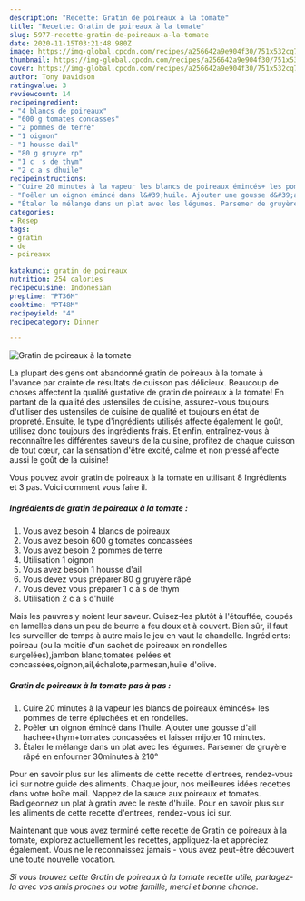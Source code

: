 ```yaml
---
description: "Recette: Gratin de poireaux à la tomate"
title: "Recette: Gratin de poireaux à la tomate"
slug: 5977-recette-gratin-de-poireaux-a-la-tomate
date: 2020-11-15T03:21:48.980Z
image: https://img-global.cpcdn.com/recipes/a256642a9e904f30/751x532cq70/gratin-de-poireaux-a-la-tomate-photo-principale-de-la-recette.jpg
thumbnail: https://img-global.cpcdn.com/recipes/a256642a9e904f30/751x532cq70/gratin-de-poireaux-a-la-tomate-photo-principale-de-la-recette.jpg
cover: https://img-global.cpcdn.com/recipes/a256642a9e904f30/751x532cq70/gratin-de-poireaux-a-la-tomate-photo-principale-de-la-recette.jpg
author: Tony Davidson
ratingvalue: 3
reviewcount: 14
recipeingredient:
- "4 blancs de poireaux"
- "600 g tomates concasses"
- "2 pommes de terre"
- "1 oignon"
- "1 housse dail"
- "80 g gruyre rp"
- "1 c  s de thym"
- "2 c a s dhuile"
recipeinstructions:
- "Cuire 20 minutes à la vapeur les blancs de poireaux émincés+ les pommes de terre épluchées et en rondelles."
- "Poêler un oignon émincé dans l&#39;huile. Ajouter une gousse d&#39;ail hachée+thym+tomates concassées et laisser mijoter 10 minutes."
- "Étaler le mélange dans un plat avec les légumes. Parsemer de gruyère râpé en enfourner 30minutes à 210°"
categories:
- Resep
tags:
- gratin
- de
- poireaux

katakunci: gratin de poireaux 
nutrition: 254 calories
recipecuisine: Indonesian
preptime: "PT36M"
cooktime: "PT48M"
recipeyield: "4"
recipecategory: Dinner

---
```



![Gratin de poireaux à la tomate](https://img-global.cpcdn.com/recipes/a256642a9e904f30/751x532cq70/gratin-de-poireaux-a-la-tomate-photo-principale-de-la-recette.jpg)

La plupart des gens ont abandonné gratin de poireaux à la tomate à l'avance par crainte de résultats de cuisson pas délicieux. Beaucoup de choses affectent la qualité gustative de gratin de poireaux à la tomate! En partant de la qualité des ustensiles de cuisine, assurez-vous toujours d'utiliser des ustensiles de cuisine de qualité et toujours en état de propreté. Ensuite, le type d'ingrédients utilisés affecte également le goût, utilisez donc toujours des ingrédients frais. Et enfin, entraînez-vous à reconnaître les différentes saveurs de la cuisine, profitez de chaque cuisson de tout cœur, car la sensation d'être excité, calme et non pressé affecte aussi le goût de la cuisine!

<!--inarticleads1-->

Vous pouvez avoir gratin de poireaux à la tomate en utilisant 8 Ingrédients et 3 pas. Voici comment vous faire il.

##### Ingrédients de gratin de poireaux à la tomate :

1. Vous avez besoin 4 blancs de poireaux
1. Vous avez besoin 600 g tomates concassées
1. Vous avez besoin 2 pommes de terre
1. Utilisation 1 oignon
1. Vous avez besoin 1 housse d&#39;ail
1. Vous devez vous préparer 80 g gruyère râpé
1. Vous devez vous préparer 1 c à s de thym
1. Utilisation 2 c a s d&#39;huile


Mais les pauvres y noient leur saveur. Cuisez-les plutôt à l&#39;étouffée, coupés en lamelles dans un peu de beurre à feu doux et à couvert. Bien sûr, il faut les surveiller de temps à autre mais le jeu en vaut la chandelle. Ingrédients: poireau (ou la moitié d&#39;un sachet de poireaux en rondelles surgelées),jambon blanc,tomates pelées et concassées,oignon,ail,échalote,parmesan,huile d&#39;olive. 

<!--inarticleads2-->

##### Gratin de poireaux à la tomate pas à pas :

1. Cuire 20 minutes à la vapeur les blancs de poireaux émincés+ les pommes de terre épluchées et en rondelles.
1. Poêler un oignon émincé dans l&#39;huile. Ajouter une gousse d&#39;ail hachée+thym+tomates concassées et laisser mijoter 10 minutes.
1. Étaler le mélange dans un plat avec les légumes. Parsemer de gruyère râpé en enfourner 30minutes à 210°


Pour en savoir plus sur les aliments de cette recette d&#39;entrees, rendez-vous ici sur notre guide des aliments. Chaque jour, nos meilleures idées recettes dans votre boîte mail. Nappez de la sauce aux poireaux et tomates. Badigeonnez un plat à gratin avec le reste d&#39;huile. Pour en savoir plus sur les aliments de cette recette d&#39;entrees, rendez-vous ici sur. 

<!--inarticleads1-->

<p>
Maintenant que vous avez terminé cette recette de Gratin de poireaux à la tomate, explorez actuellement les recettes, appliquez-la et appréciez également. Vous ne le reconnaissez jamais - vous avez peut-être découvert une toute nouvelle vocation.
</p>

<p>
<i>Si vous trouvez cette Gratin de poireaux à la tomate recette utile, partagez-la avec vos amis proches ou votre famille, merci et bonne chance.</i>
</p>
